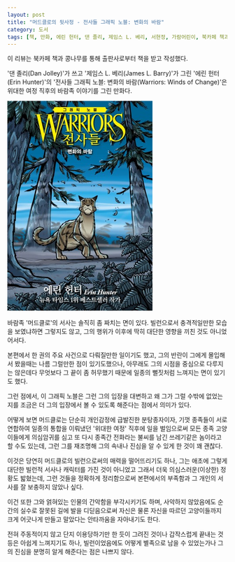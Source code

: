```yaml
---
layout: post
title: "머드클로의 뒷사정 - 전사들 그래픽 노블: 변화의 바람"
category: 도서
tags: [책, 만화, 에린 헌터, 댄 졸리, 제임스 L. 베리, 서현정, 가람어린이, 북카페 책과 콩나무, 서평]
---
```


<div class="ftc-ad-notice">
이 리뷰는 북카페 책과 콩나무를 통해 출판사로부터 책을 받고 작성했다.
</div>



'댄 졸리(Dan Jolley)'가 쓰고
'제임스 L. 베리(James L. Barry)'가 그린
'에린 헌터(Erin Hunter)'의
'전사들 그래픽 노블: 변화의 바람(Warriors: Winds of Change)'은
위대한 여정 직후의 바람족 이야기를 그린 만화다.

![표지](/images/comic/warriors-graphic-novel-winds-of-change-comic-book.jpg)

바람족 '머드클로'의 서사는 솔직히 좀 짜치는 면이 있다.
빌런으로서 충격적일만한 모습을 보였냐하면 그렇지도 않고,
그의 행위가 이후에 딱히 대단한 영향을 끼친 것도 아니었어서다.

본편에서 한 권의 주요 사건으로 다뤄질만한 일이기도 했고,
그의 반란이 그에게 몰입해서 봤을때는 나름 그럴만한 점이 있기도했으나,
아무래도 그의 시점을 중심으로 다루지는 않은데다
무엇보다 그 끝이 좀 허무했기 때문에
일종의 뻘짓처럼 느껴지는 면이 있기도 했다.

그런 점에서, 이 그래픽 노블은 그런 그의 입장을 대변하고
왜 그가 그럴 수밖에 없었는지를
조금은 더 그의 입장에서 볼 수 있도록 해준다는 점에서 의미가 있다.

어떻게 보면 머드클로는 단순히 개인감정에 급발진한 분탕종자이자,
기껏 종족들이 서로 연합하여 일종의 통합을 이뤄냈던 '위대한 여정' 직후에 일을 벌임으로써
모든 종족 고양이들에게 의심암귀를 심고
또 다시 종족간 전화라는 불씨를 남긴 쓰레기같은 놈이라고 할 수도 있는데,
그런 그를 재조명해
그의 속내나 진심을 알 수 있게 한 것이 꽤 괜찮다.

이것은 당연히 머드클로의 빌런으로써의 매력을 떨어뜨리기도 하나,
그는 애초에 그렇게 대단한 빌런적 서사나 캐릭터를 가진 것이 아니었고
그래서 더욱 의심스러운(이상한) 정황도 밟혔는데,
그런 것들을 정확하게 정리함으로써 본편에서의 부족함과 그 개인의 서사를 잘 보충하지 않았나 싶다.

이건 또한 그와 얽혀있는 인물의 간악함을 부각시키기도 하며,
사악하지 않았음에도 순간의 실수로 잘못된 길에 발을 디딛음으로써
자신은 물론 자신을 따르던 고양이들까지 크게 어긋나게 만들고 말았다는 안타까움을 자아내기도 한다.

전혀 주동적이지 않고 단지 이용당하기만 한 듯이 그려진 것이나
갑작스럽게 끝내는 것 등은 아쉽게 느껴지기도 하나,
빌런이었음에도 어떻게 별족으로 남을 수 있었는가나
그의 진심을 분명히 알게 해준다는 점은 나쁘지 않다.
